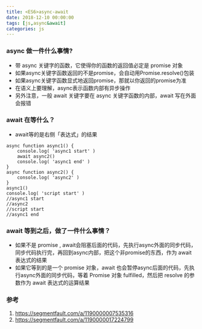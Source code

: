 ```yaml
---
title: <ES6>async-await
date: 2018-12-10 00:00:00
tags: [js,async&await]
categories: js
---
```


### async 做一件什么事情?

- 带 async 关键字的函数，它使得你的函数的返回值必定是 promise 对象
- 如果async关键字函数返回的不是promise，会自动用Promise.resolve()包装
- 如果async关键字函数显式地返回promise，那就以你返回的promise为准
- 在语义上要理解，async表示函数内部有异步操作
- 另外注意，一般 await 关键字要在 async 关键字函数的内部，await 写在外面会报错

### await 在等什么？

- await等的是右侧「表达式」的结果

```
async function async1() {
    console.log( 'async1 start' )
    await async2()
    console.log( 'async1 end' )
}
async function async2() {
    console.log( 'async2' )
}
async1()
console.log( 'script start' )
//async1 start
//async2
//script start
//async1 end
```

### await 等到之后，做了一件什么事情？

- 如果不是 promise , await会阻塞后面的代码，先执行async外面的同步代码，同步代码执行完，再回到async内部，把这个非promise的东西，作为 await表达式的结果
- 如果它等到的是一个 promise 对象，await 也会暂停async后面的代码，先执行async外面的同步代码，等着 Promise 对象 fulfilled，然后把 resolve 的参数作为 await 表达式的运算结果

### 参考
1. https://segmentfault.com/a/1190000007535316
2. https://segmentfault.com/a/1190000017224799
